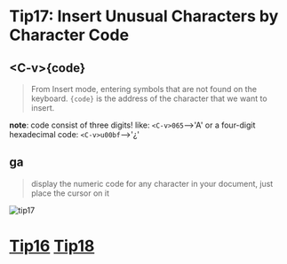 # Tip17: Insert Unusual Characters by Character Code


## &lt;C-v&gt;{code}
>From Insert mode, entering symbols that are not found on the keyboard. `{code}` is the address of the character that we want to insert.

**note**: code consist of three digits! like: `<C-v>065`-->'A' or a four-digit hexadecimal code: `<C-v>u00bf`-->'¿'

## ga
>display the numeric code for any character in your document, just place the cursor on it

![tip17](images/tip17.png)

# [Tip16](tip16.md) [Tip18](tip18.md)
